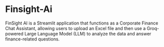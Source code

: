 # Finsight-Ai
FinSight AI is a Streamlit application that functions as a Corporate Finance Chat Assistant, allowing users to upload an Excel file and then use a Groq-powered Large Language Model (LLM) to analyze the data and answer finance-related questions.
